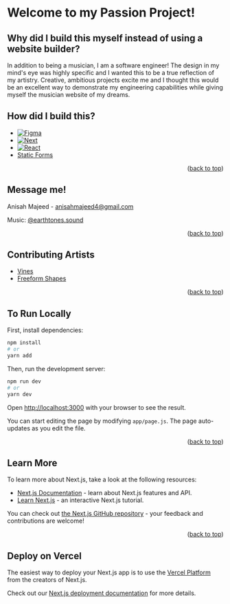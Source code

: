 <a name="readme-top"></a>

# Welcome to my Passion Project!

## Why did I build this myself instead of using a website builder?

In addition to being a musician, I am a software engineer! The design in my mind's eye was highly specific and I wanted this to be a true reflection of my artistry. Creative, ambitious projects excite me and I thought this would be an excellent way to demonstrate my engineering capabilities while giving myself the musician website of my dreams.

## How did I build this?

* [![Figma][Figma]][Figma-url]
* [![Next][Next.js]][Next-url]
* [![React][React.js]][React-url]
* [Static Forms]([Static-Forms-url])

<p align="right">(<a href="#readme-top">back to top</a>)</p>

<!-- CONTACT -->
## Message me!

Anisah Majeed - anisahmajeed4@gmail.com

Music: [@earthtones.sound](https://instagram.com/earthtones.sound)

<p align="right">(<a href="#readme-top">back to top</a>)</p>


<!-- ACKNOWLEDGMENTS -->
## Contributing Artists

* [Vines](https://www.rawpixel.com/)
* [Freeform Shapes](https://anthonydarts.myportfolio.com/home)

<p align="right">(<a href="#readme-top">back to top</a>)</p>

## To Run Locally

First, install dependencies:

```bash
npm install
# or
yarn add
```

Then, run the development server:

```bash
npm run dev
# or
yarn dev
```

Open [http://localhost:3000](http://localhost:3000) with your browser to see the result.

You can start editing the page by modifying `app/page.js`. The page auto-updates as you edit the file.

<p align="right">(<a href="#readme-top">back to top</a>)</p>

## Learn More

To learn more about Next.js, take a look at the following resources:

- [Next.js Documentation](https://nextjs.org/docs) - learn about Next.js features and API.
- [Learn Next.js](https://nextjs.org/learn) - an interactive Next.js tutorial.

You can check out [the Next.js GitHub repository](https://github.com/vercel/next.js/) - your feedback and contributions are welcome!

<p align="right">(<a href="#readme-top">back to top</a>)</p>

## Deploy on Vercel

The easiest way to deploy your Next.js app is to use the [Vercel Platform](https://vercel.com/new?utm_medium=default-template&filter=next.js&utm_source=create-next-app&utm_campaign=create-next-app-readme) from the creators of Next.js.

Check out our [Next.js deployment documentation](https://nextjs.org/docs/deployment) for more details.

[Next.js]: https://img.shields.io/badge/next.js-000000?style=for-the-badge&logo=nextdotjs&logoColor=white
[Next-url]: https://nextjs.org/
[React.js]: https://img.shields.io/badge/React-20232A?style=for-the-badge&logo=react&logoColor=61DAFB
[React-url]: https://reactjs.org/
[Figma]: https://img.shields.io/badge/Figma-FFFFFF?style=for-the-badge&logo=figma&logoColor=F24E1E
[Figma-url]: https://www.figma.com/
[Static-Forms-url]: https://www.staticforms.xyz/

